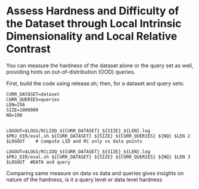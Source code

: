 # Assess Hardness and Difficulty of the Dataset through Local Intrinsic Dimensionality and Local Relative Contrast

You can measure the hardness of the dataset alone or the query set as well, providing hints on out-of-distribution (OOD) queries.

First, build the code using release.sh; then, for a dataset and query sets:

```
CURR_DATASET=dataset
CURR_QUERIES=queries
LEN=256
SIZE=1000000                             
NQ=100                                   


LOGOUT=$LOGS/RCLIDD_${CURR_DATASET}_${SIZE}_${LEN}.log
$PRJ_DIR/eval.sh ${CURR_DATASET} ${SIZE} ${CURR_QUERIES} ${NQ} $LEN 2 $LOGOUT    # Compute LID and RC only vs data points

LOGOUT=$LOGS/RCLIDQ_${CURR_DATASET}_${SIZE}_${LEN}.log
$PRJ_DIR/eval.sh ${CURR_DATASET} ${SIZE} ${CURR_QUERIES} ${NQ} $LEN 3 $LOGOUT  #DATA and query
```

 Comparing same measure on data vs data and queries gives insights on nature of the hardness, is it a query level or data level hardness
